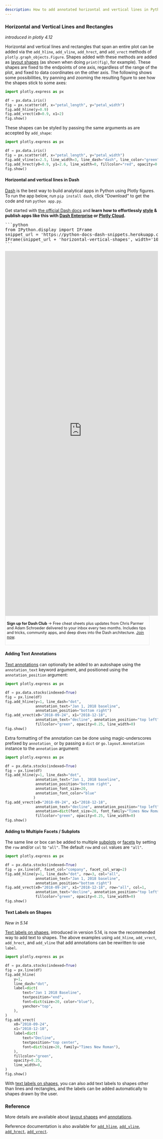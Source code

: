 ```yaml
---
description: How to add annotated horizontal and vertical lines in Python.
---
```

### Horizontal and Vertical Lines and Rectangles

*introduced in plotly 4.12*

Horizontal and vertical lines and rectangles that span an entire
plot can be added via the `add_hline`, `add_vline`, `add_hrect`, and `add_vrect`
methods of `plotly.graph_objects.Figure`. Shapes added with these methods are
added as [layout shapes](shapes.md) (as shown when doing `print(fig)`, for
example). These shapes are fixed to the endpoints of one axis, regardless of the
range of the plot, and fixed to data coordinates on the other axis. The
following shows some possibilities, try panning and zooming the resulting figure
to see how the shapes stick to some axes:

```python
import plotly.express as px

df = px.data.iris()
fig = px.scatter(df, x="petal_length", y="petal_width")
fig.add_hline(y=0.9)
fig.add_vrect(x0=0.9, x1=2)
fig.show()
```

These shapes can be styled by passing the same arguments as are accepted by `add_shape`:

```python
import plotly.express as px

df = px.data.iris()
fig = px.scatter(df, x="petal_length", y="petal_width")
fig.add_vline(x=2.5, line_width=3, line_dash="dash", line_color="green")
fig.add_hrect(y0=0.9, y1=2.6, line_width=0, fillcolor="red", opacity=0.2)
fig.show()
```

#### Horizontal and vertical lines in Dash

[Dash](https://plotly.com/dash/) is the best way to build analytical apps in Python using Plotly figures. To run the app below, run `pip install dash`, click "Download" to get the code and run `python app.py`.

Get started  with [the official Dash docs](https://dash.plotly.com/installation) and **learn how to effortlessly [style](https://plotly.com/dash/design-kit/) & publish apps like this with <a class="plotly-red" href="https://plotly.com/dash/">Dash Enterprise</a> or <a class="plotly-red" href="https://plotly.com/cloud/">Plotly Cloud</a>.**


<pre hide_code="true">
```python
from IPython.display import IFrame
snippet_url = 'https://python-docs-dash-snippets.herokuapp.com/python-docs-dash-snippets/'
IFrame(snippet_url + 'horizontal-vertical-shapes', width='100%', height=1200)
```
</pre>

<iframe src="https://python-docs-dash-snippets.herokuapp.com/python-docs-dash-snippets/horizontal-vertical-shapes" width="100%" height="1200" style="border:none;"></iframe>

<div style="font-size: 0.9em;"><div style="width: calc(100% - 30px); box-shadow: none; border: thin solid rgb(229, 229, 229);"><div style="padding: 5px;"><div><p><strong>Sign up for Dash Club</strong> → Free cheat sheets plus updates from Chris Parmer and Adam Schroeder delivered to your inbox every two months. Includes tips and tricks, community apps, and deep dives into the Dash architecture.
<u><a href="https://go.plotly.com/dash-club?utm_source=Dash+Club+2022&utm_medium=graphing_libraries&utm_content=inline">Join now</a></u>.</p></div></div></div></div>


#### Adding Text Annotations

[Text annotations](text-and-annotations.md) can optionally be added to an autoshape
using the `annotation_text` keyword argument, and positioned using the `annotation_position` argument:

```python
import plotly.express as px

df = px.data.stocks(indexed=True)
fig = px.line(df)
fig.add_hline(y=1, line_dash="dot",
              annotation_text="Jan 1, 2018 baseline",
              annotation_position="bottom right")
fig.add_vrect(x0="2018-09-24", x1="2018-12-18",
              annotation_text="decline", annotation_position="top left",
              fillcolor="green", opacity=0.25, line_width=0)
fig.show()
```

Extra formatting of the annotation can be done using magic-underscores prefixed by `annotation_` or by passing a `dict` or `go.layout.Annotation` instance to the `annotation` argument:

```python
import plotly.express as px

df = px.data.stocks(indexed=True)
fig = px.line(df)
fig.add_hline(y=1, line_dash="dot",
              annotation_text="Jan 1, 2018 baseline",
              annotation_position="bottom right",
              annotation_font_size=20,
              annotation_font_color="blue"
             )
fig.add_vrect(x0="2018-09-24", x1="2018-12-18",
              annotation_text="decline", annotation_position="top left",
              annotation=dict(font_size=20, font_family="Times New Roman"),
              fillcolor="green", opacity=0.25, line_width=0)
fig.show()
```

#### Adding to Multiple Facets / Subplots

The same line or box can be added to multiple [subplots](subplots.md) or [facets](facet-plots.md) by setting the `row` and/or `col` to `"all"`. The default `row` and `col` values are `"all"`.
```python
import plotly.express as px

df = px.data.stocks(indexed=True)
fig = px.line(df, facet_col="company", facet_col_wrap=2)
fig.add_hline(y=1, line_dash="dot", row=3, col="all",
              annotation_text="Jan 1, 2018 baseline",
              annotation_position="bottom right")
fig.add_vrect(x0="2018-09-24", x1="2018-12-18", row="all", col=1,
              annotation_text="decline", annotation_position="top left",
              fillcolor="green", opacity=0.25, line_width=0)
fig.show()
```
#### Text Labels on Shapes

*New in 5.14*

[Text labels on shapes](shapes.md#addingtextlabelstoshapes), introduced in version 5.14, is now the recommended way to add text to shapes. The above examples using `add_hline`, `add_vrect`, `add_hrect`, and `add_vline` that add annotations can be rewritten to use `label`.

```python
import plotly.express as px

df = px.data.stocks(indexed=True)
fig = px.line(df)
fig.add_hline(
    y=1,
    line_dash="dot",
    label=dict(
        text="Jan 1 2018 Baseline",
        textposition="end",
        font=dict(size=20, color="blue"),
        yanchor="top",
    ),
)
fig.add_vrect(
    x0="2018-09-24",
    x1="2018-12-18",
    label=dict(
        text="Decline",
        textposition="top center",
        font=dict(size=20, family="Times New Roman"),
    ),
    fillcolor="green",
    opacity=0.25,
    line_width=0,
)
fig.show()

```

With [text labels on shapes](shapes.md#adding-text-labels-to-shapes), you can also add text labels to shapes other than lines and rectangles, and the labels can be added automatically to shapes drawn by the user. 


### Reference

More details are available about [layout shapes](shapes.md) and [annotations](text-and-annotations.md).

Reference documentation is also available for [`add_hline`](reference/graph_objects/Figure.md#plotly.graph_objects.Figure.add_hline), [`add_vline`](reference/graph_objects/Figure.md#plotly.graph_objects.Figure.add_vline), [`add_hrect`](reference/graph_objects/Figure.md#plotly.graph_objects.Figure.add_hrect), [`add_vrect`](reference/graph_objects/Figure.md#plotly.graph_objects.Figure.add_vrect).
